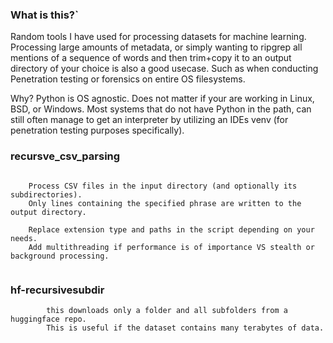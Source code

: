 ### What is this?`


Random tools I have used for processing datasets for machine learning. Processing large amounts of metadata, or simply wanting to ripgrep all mentions of a sequence of words and then trim+copy it to an output directory of your choice is also a good usecase. Such as when conducting Penetration testing or forensics on entire OS filesystems. 

Why? Python is OS agnostic. Does not matter if your are working in Linux, BSD, or Windows. Most systems that do not have Python in the path, can still often manage to get an interpreter by utilizing an IDEs venv (for penetration testing purposes specifically).


### recursve_csv_parsing

```
	
	Process CSV files in the input directory (and optionally its subdirectories).
	Only lines containing the specified phrase are written to the output directory.

	Replace extension type and paths in the script depending on your needs.
	Add multithreading if performance is of importance VS stealth or background processing.
    
```

### hf-recursivesubdir

```
		this downloads only a folder and all subfolders from a huggingface repo. 
		This is useful if the dataset contains many terabytes of data.
	
```	
